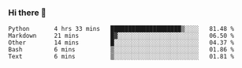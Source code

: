 ### Hi there 👋

<!--START_SECTION:waka-->

```text
Python       4 hrs 33 mins   ████████████████████▒░░░░   81.48 %
Markdown     21 mins         █▓░░░░░░░░░░░░░░░░░░░░░░░   06.50 %
Other        14 mins         █░░░░░░░░░░░░░░░░░░░░░░░░   04.37 %
Bash         6 mins          ▒░░░░░░░░░░░░░░░░░░░░░░░░   01.86 %
Text         6 mins          ▒░░░░░░░░░░░░░░░░░░░░░░░░   01.81 %
```

<!--END_SECTION:waka-->
